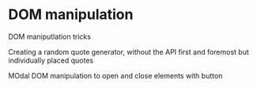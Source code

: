 # DOM manipulation
DOM maniputlation tricks

Creating a random quote generator, without the API first and foremost but individually placed quotes

MOdal DOM manipulation to open and close elements with button